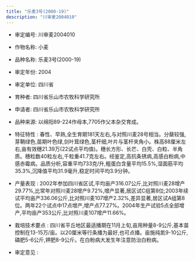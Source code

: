 ```yaml
---
title: "乐麦3号(2000-19)"
description: "川审麦2004010"
---
```

* 审定编号:  川审麦2004010

*  作物名称:  小麦

*  品种名称:  乐麦3号(2000-19)

*  审定年份:  2004

*  审定单位:  四川省

* 育种者:  四川省乐山市农牧科学研究所

*  申请者:  四川省乐山市农牧科学研究所

*  品种来源:  以绵阳89-224作母本,7705作父本杂交育成。

*  特征特性 : 
春性、早熟,全生育期181天左右,与对照川麦28号相当。分蘖较强,芽鞘绿色,苗期叶色绿,剑叶茸绿色,茎杆细,叶片与茎杆夹角小。株高88厘米左右,亩有效穗21.39万(22试点平均值)。穗长方形、长芒、白壳、白粒、半角质。穗粒数40粒左右,千粒重41.7克左右。经鉴定,高抗条锈病,高感白粉病,中感赤霉病。品质分析,容重平均733克/升,粗蛋白含量平均15.5%,湿面筋平均35.3%,沉降值平均31.9毫升,稳定时间平均3.9分钟。
 
*  产量表现 : 
2002年参加四川省区试,平均亩产316.07公斤,比对照川麦28增产29.77%,比常年对照川麦28增产9.72%,增产显著,居区试C组第8位;2003年续试平均亩产336.06公斤,比对照川麦107增产2.32%,差异显著,居区试A组第8位。两年22个试点中17点增产,增产点77.27%。2004年生产试验5点全部增产,平均亩产353公斤,比对照川麦107增产11.66%。

*  栽培技术要点 : 
四川省平丘地区最适播期在11月上旬,亩用种量8-9公斤,基本苗控制在13-15万/亩。以20厘米等行条播为最好,也可点播。亩施纯氮9-10公斤,磷肥5-6公斤,钾肥8-9公斤。在白粉病大发生年注意防治白粉病。

*  审定意见 : 

